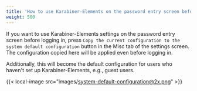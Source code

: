 ```yaml
---
title: 'How to use Karabiner-Elements on the password entry screen before logging in'
weight: 500
---
```


If you want to use Karabiner-Elements settings on the password entry screen before logging in, press `Copy the current configuration to the system default configuration` button in the Misc tab of the settings screen.
The configuration copied here will be applied even before logging in.

Additionally, this will become the default configuration for users who haven't set up Karabiner-Elements, e.g., guest users.

{{< local-image src="images/system-default-configuration@2x.png" >}}

